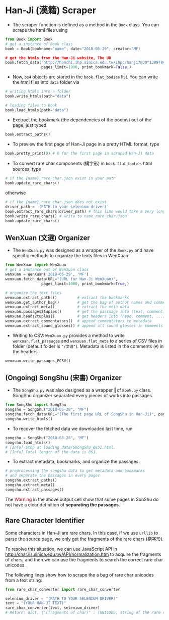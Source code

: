 # Han-Ji (漢籍) Scraper

- The scraper function is defined as a method in the `Book` class. You can scrape the html files using

```python
from Book import Book
# get a instance of Book class
book = Book(bookname="name", date="2018-05-29", creator="MF)

# get the htmls from the Han-Ji website, The UR
book.fetch_data('http://hanchi.ihp.sinica.edu.tw/ihpc/hanji?@30^1389784921^802^^^60311004001000010006@@460127924',
                pages_limit=1000, print_bookmark=False,)
```

- Now, `bs4` objects are stored in the `book.flat_bodies` list. You can write the html files into `data` folder via

```python
# writing htmls into a folder
book.write_htmls(path="data")

# loading files to book
book.load_htmls(path="data")
```

- Exctract the bookmark (the dependencies of the poems) out of the page, just typed

```python
book.extract_paths()
```

- To preview the first page of Han-Ji page in a pretty HTML format, type

```python
book.pretty_print(0) # 0 for the first page in scraped Han-Ji data
```

- To convert rare char components (構字形) in `book.flat_bodies` html sources, type

```python
# if the {name}_rare_char.json exist in your path
book.update_rare_chars()
```

otherwise

```python
# if the {name}_rare_char.json does not exist
driver_path = '(PATH to your selenium driver)'
book.extract_rare_chars(driver_path) # this line would take a very long time, be careful before you execute it
book.write_rare_chars() # write to name_rare_char.json
book.update_rare_chars()
```

## WenXuan (文選) Organizer

- The `WenXuan.py` was designed as a wrapper of the `Book.py` and have specific methods to organize the texts files in WenXuan

```python
from WenXuan import WenXuan
# get a instance out of WenXuan class
wenxuan = WenXuan('2018-05-29', 'MF')
wenxuan.fetch_data(URL="(URL for Han-Ji WenXuan)",
                pages_limit=1000, print_bookmark=True,)

# organize the text files
wenxuan.extract_paths()         # extract the bookmarks
wenxuan.get_author_bag()        # get the bag of author names and comments
wenxuan.extract_meta()          # extract the meta data
wenxuan.passages2tuples()       # get the passsage into (text, comment) tuples
wenxuan.heads2tuples()          # get headers into (head, comment, ...) tuples
wenxuan.extract_commentators()  # append commentators to metadata
wenxuan.extract_sound_glosses() # append all sound glosses in comments into a list and remove them from the self.flat_passages
```

- Writing to CSV: `WenXuan.py` provides a method to write `wenxuan.flat_passages` and `wenxuan.flat_meta` to a series of CSV files in folder (default folder is `"/文選"`). Metadata is listed in the comments (`#`) in the headers.

```python
wenxuan.write_passages_ECSV()
```

## (Ongoing) SongShu (宋書) Organizer

- The `SongShu.py` was also designed as a wrapper of `Book.py` class. SongShu organizer separated every pieces of works into passages.

```python
from SongShu import SongShu
songshu = SongShu("2018-06-28", "MF")
songshu.fetch_data(URL="(The first page URL of SongShu in Han-Ji)", pages_limit=2000, print_bookmark=True)
songshu.write_htmls()
```

- To recover the fetched data we downloaded last time, run

```python
songshu = SongShu("2018-06-28", "MF")
songshu.load_htmls()
# [Info] Stop at loading data/ShongShu_0851.html.
# [Info] Total length of the data is 851.
```

- To extract metadata, bookmarks, and organize the passages:

```python
# preprocessing the songshu data to get metadata and bookmarks
# and separate the passages in every pages
songshu.extract_paths()
songshu.extract_meta()
songshu.extract_passages()
```  

The <font color="#A60628">Warning</font> in the above output cell show that some pages in SonShu do not have a clear definition of **separating the passages**.

## Rare Character Identifier

Some characters in Han-Ji are rare chars. In this case, if we use `urllib` to parse the source page, we only get the fragments of the rare chars (構字形). 

To resolve this situation, we can use JavaScript API in http://char.iis.sinica.edu.tw/API/normalization.htm to acquire the fragments of chars, and then we can use the fragments to search the correct rare char unicodes. 

The following lines show how to scrape the a bag of rare char unicodes from a text string:

```python
from rare_char_converter import rare_char_converter

selenium_driver = "(PATH TO YOUR SELENIUM DRIVER)"
text = "(YOUR HAN-JI TEXT)"
rare_char_converter(text, selenium_driver)
# Return: dict, {"(fragments of char)" : (UNICODE, string of the rare char)}
```